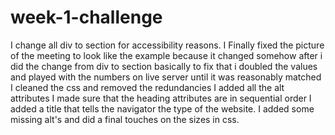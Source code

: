 # week-1-challenge
I change all div to section for accessibility reasons.
I Finally fixed the picture of the meeting to look like the example because it changed somehow after i did the change from div to section
basically to fix that i doubled the values and played with the numbers on live server until it was reasonably matched
I cleaned the css and removed the redundancies
I added all the alt attributes 
I made sure that the heading attributes are in sequential order
I added a title that tells the navigator the type of the website.
I added some missing alt's and did a final touches on the sizes in css.